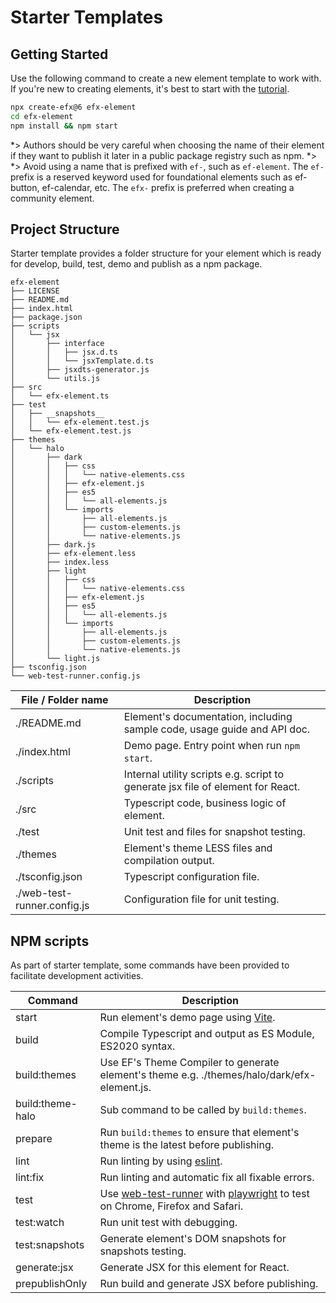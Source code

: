 <!-- 
title: Starter Templates
location: ./custom-components/tools/starter-templates
type: page
layout: default
-->

# Starter Templates

## Getting Started

Use the following command to create a new element template to work with. If you're new to creating elements, it's best to start with the [tutorial](./custom-components/tutorial).

```bash
npx create-efx@6 efx-element
cd efx-element
npm install && npm start
```

*> Authors should be very careful when choosing the name of their element if they want to publish it later in a public package registry such as npm.
*>
*> Avoid using a name that is prefixed with `ef-`, such as `ef-element`. The `ef-` prefix is a reserved keyword used for foundational elements such as ef-button, ef-calendar, etc. The `efx-` prefix is preferred when creating a community element.

## Project Structure
Starter template provides a folder structure for your element which is ready for develop, build, test, demo and publish as a npm package.

```console
efx-element
├── LICENSE
├── README.md
├── index.html
├── package.json
├── scripts
│   └── jsx
│       ├── interface
│       │   ├── jsx.d.ts
│       │   └── jsxTemplate.d.ts
│       ├── jsxdts-generator.js
│       └── utils.js
├── src
│   └── efx-element.ts
├── test
│   ├── __snapshots__
│   │   └── efx-element.test.js
│   └── efx-element.test.js
├── themes
│   └── halo
│       ├── dark
│       │   ├── css
│       │   │   └── native-elements.css
│       │   ├── efx-element.js
│       │   ├── es5
│       │   │   └── all-elements.js
│       │   └── imports
│       │       ├── all-elements.js
│       │       ├── custom-elements.js
│       │       └── native-elements.js
│       ├── dark.js
│       ├── efx-element.less
│       ├── index.less
│       ├── light
│       │   ├── css
│       │   │   └── native-elements.css
│       │   ├── efx-element.js
│       │   ├── es5
│       │   │   └── all-elements.js
│       │   └── imports
│       │       ├── all-elements.js
│       │       ├── custom-elements.js
│       │       └── native-elements.js
│       └── light.js
├── tsconfig.json
└── web-test-runner.config.js
```

| File / Folder name          | Description                                                                     |
| --------------------------- | ------------------------------------------------------------------------------- |
| ./README.md                 | Element's documentation, including sample code, usage guide and API doc.        |
| ./index.html                | Demo page. Entry point when run `npm start`.                                    |
| ./scripts                   | Internal utility scripts e.g. script to generate jsx file of element for React. |
| ./src                       | Typescript code, business logic of element.                                     |
| ./test                      | Unit test and files for snapshot testing.                                       |
| ./themes                    | Element's theme LESS files and compilation output.                              |
| ./tsconfig.json             | Typescript configuration file.                                                  |
| ./web-test-runner.config.js | Configuration file for unit testing.                                            |

## NPM scripts

As part of starter template, some commands have been provided to facilitate development activities.

| Command          | Description                                                                                 |
| ---------------- | ------------------------------------------------------------------------------------------- |
| start            | Run element's demo page using [Vite](https://vitejs.dev/).                                  |
| build            | Compile Typescript and output as ES Module, ES2020 syntax.                                  |
| build:themes     | Use EF's Theme Compiler to generate element's theme e.g. ./themes/halo/dark/efx-element.js. |
| build:theme-halo | Sub command to be called by `build:themes`.                                                 |
| prepare          | Run `build:themes` to ensure that element's theme is the latest before publishing.          |
| lint             | Run linting by using [eslint](https://eslint.org/).                                         |
| lint:fix         | Run linting and automatic fix all fixable errors.                                           |
| test             | Use [web-test-runner](https://modern-web.dev/docs/test-runner/overview/) with [playwright](https://modern-web.dev/docs/test-runner/browser-launchers/overview/#playwright) to test on Chrome, Firefox and Safari.              |
| test:watch       | Run unit test with debugging.                                                               |
| test:snapshots   | Generate element's DOM snapshots for snapshots testing.                                     |
| generate:jsx     | Generate JSX for this element for React.                                                    |
| prepublishOnly   | Run build and generate JSX before publishing.                                               |

